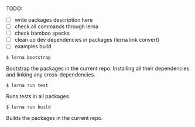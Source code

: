 TODO:
- [ ] write packages description here
- [ ] check all commands through lerna
- [ ] check bamboo specks
- [ ] clean up dev dependencies in packages (lerna link convert)
- [ ] examples build

```
$ lerna bootstrap
```

Bootstrap the packages in the current repo. Installing all their dependencies and linking any cross-dependencies.

```
$ lerna run test
```

Runs tests in all packages.

```
$ lerna run build
```

Builds the packages in the current repo.
